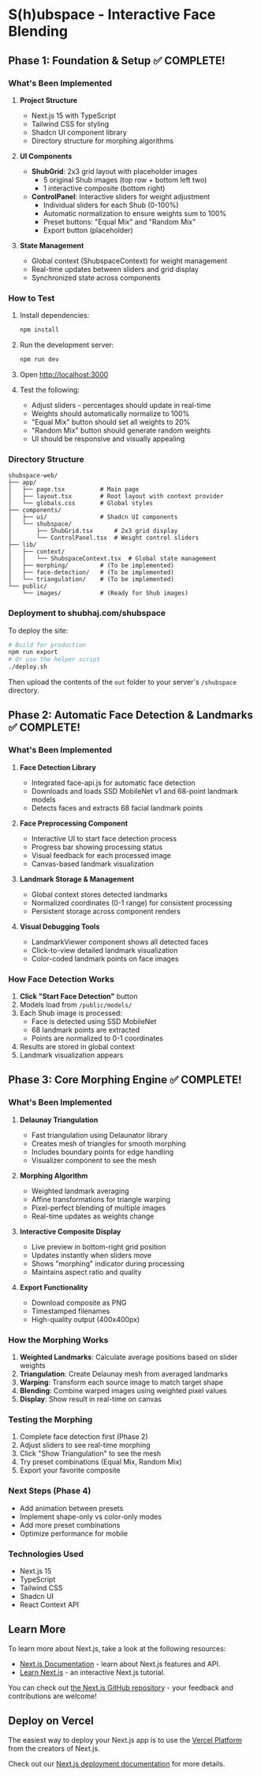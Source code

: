 # S(h)ubspace - Interactive Face Blending

## Phase 1: Foundation & Setup ✅ COMPLETE!

### What's Been Implemented

1. **Project Structure**
   - Next.js 15 with TypeScript
   - Tailwind CSS for styling
   - Shadcn UI component library
   - Directory structure for morphing algorithms

2. **UI Components**
   - **ShubGrid**: 2x3 grid layout with placeholder images
     - 5 original Shub images (top row + bottom left two)
     - 1 interactive composite (bottom right)
   - **ControlPanel**: Interactive sliders for weight adjustment
     - Individual sliders for each Shub (0-100%)
     - Automatic normalization to ensure weights sum to 100%
     - Preset buttons: "Equal Mix" and "Random Mix"
     - Export button (placeholder)

3. **State Management**
   - Global context (ShubspaceContext) for weight management
   - Real-time updates between sliders and grid display
   - Synchronized state across components

### How to Test

1. Install dependencies:
   ```bash
   npm install
   ```

2. Run the development server:
   ```bash
   npm run dev
   ```

3. Open [http://localhost:3000](http://localhost:3000)

4. Test the following:
   - Adjust sliders - percentages should update in real-time
   - Weights should automatically normalize to 100%
   - "Equal Mix" button should set all weights to 20%
   - "Random Mix" button should generate random weights
   - UI should be responsive and visually appealing

### Directory Structure

```
shubspace-web/
├── app/
│   ├── page.tsx          # Main page
│   ├── layout.tsx        # Root layout with context provider
│   └── globals.css       # Global styles
├── components/
│   ├── ui/               # Shadcn UI components
│   └── shubspace/
│       ├── ShubGrid.tsx      # 2x3 grid display
│       └── ControlPanel.tsx  # Weight control sliders
├── lib/
│   ├── context/
│   │   └── ShubspaceContext.tsx  # Global state management
│   ├── morphing/         # (To be implemented)
│   ├── face-detection/   # (To be implemented)
│   └── triangulation/    # (To be implemented)
└── public/
    └── images/           # (Ready for Shub images)
```

### Deployment to shubhaj.com/shubspace

To deploy the site:
```bash
# Build for production
npm run export
# Or use the helper script
./deploy.sh
```

Then upload the contents of the `out` folder to your server's `/shubspace` directory.

## Phase 2: Automatic Face Detection & Landmarks ✅ COMPLETE!

### What's Been Implemented

1. **Face Detection Library**
   - Integrated face-api.js for automatic face detection
   - Downloads and loads SSD MobileNet v1 and 68-point landmark models
   - Detects faces and extracts 68 facial landmark points

2. **Face Preprocessing Component**
   - Interactive UI to start face detection process
   - Progress bar showing processing status
   - Visual feedback for each processed image
   - Canvas-based landmark visualization

3. **Landmark Storage & Management**
   - Global context stores detected landmarks
   - Normalized coordinates (0-1 range) for consistent processing
   - Persistent storage across component renders

4. **Visual Debugging Tools**
   - LandmarkViewer component shows all detected faces
   - Click-to-view detailed landmark visualization
   - Color-coded landmark points on face images

### How Face Detection Works

1. **Click "Start Face Detection"** button
2. Models load from `/public/models/`
3. Each Shub image is processed:
   - Face is detected using SSD MobileNet
   - 68 landmark points are extracted
   - Points are normalized to 0-1 coordinates
4. Results are stored in global context
5. Landmark visualization appears

## Phase 3: Core Morphing Engine ✅ COMPLETE!

### What's Been Implemented

1. **Delaunay Triangulation**
   - Fast triangulation using Delaunator library
   - Creates mesh of triangles for smooth morphing
   - Includes boundary points for edge handling
   - Visualizer component to see the mesh

2. **Morphing Algorithm**
   - Weighted landmark averaging
   - Affine transformations for triangle warping
   - Pixel-perfect blending of multiple images
   - Real-time updates as weights change

3. **Interactive Composite Display**
   - Live preview in bottom-right grid position
   - Updates instantly when sliders move
   - Shows "morphing" indicator during processing
   - Maintains aspect ratio and quality

4. **Export Functionality**
   - Download composite as PNG
   - Timestamped filenames
   - High-quality output (400x400px)

### How the Morphing Works

1. **Weighted Landmarks**: Calculate average positions based on slider weights
2. **Triangulation**: Create Delaunay mesh from averaged landmarks
3. **Warping**: Transform each source image to match target shape
4. **Blending**: Combine warped images using weighted pixel values
5. **Display**: Show result in real-time on canvas

### Testing the Morphing

1. Complete face detection first (Phase 2)
2. Adjust sliders to see real-time morphing
3. Click "Show Triangulation" to see the mesh
4. Try preset combinations (Equal Mix, Random Mix)
5. Export your favorite composite

### Next Steps (Phase 4)
- Add animation between presets
- Implement shape-only vs color-only modes
- Add more preset combinations
- Optimize performance for mobile

### Technologies Used
- Next.js 15
- TypeScript
- Tailwind CSS
- Shadcn UI
- React Context API

## Learn More

To learn more about Next.js, take a look at the following resources:

- [Next.js Documentation](https://nextjs.org/docs) - learn about Next.js features and API.
- [Learn Next.js](https://nextjs.org/learn) - an interactive Next.js tutorial.

You can check out [the Next.js GitHub repository](https://github.com/vercel/next.js) - your feedback and contributions are welcome!

## Deploy on Vercel

The easiest way to deploy your Next.js app is to use the [Vercel Platform](https://vercel.com/new?utm_medium=default-template&filter=next.js&utm_source=create-next-app&utm_campaign=create-next-app-readme) from the creators of Next.js.

Check out our [Next.js deployment documentation](https://nextjs.org/docs/app/building-your-application/deploying) for more details.
